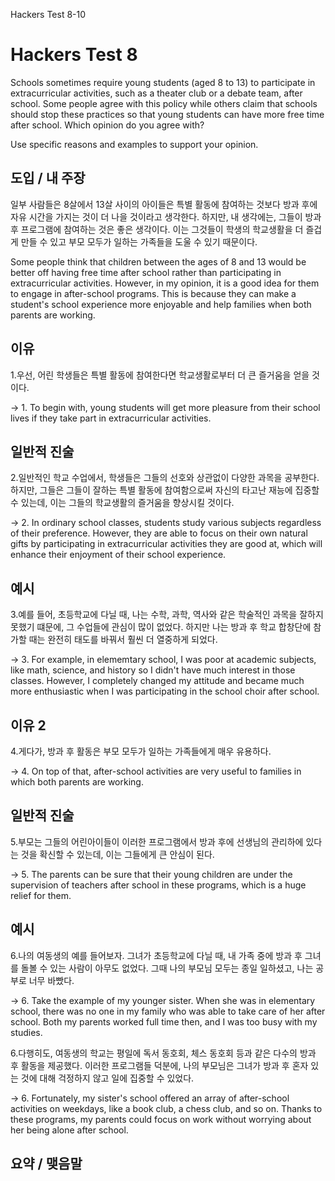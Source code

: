 Hackers Test 8-10

# Hackers Test 8

Schools sometimes require young students (aged 8 to 13) to participate in extracurricular activities, such as a theater club or a debate team, after school. Some people agree with this policy while others claim that schools should stop these practices so that young students can have more free time after school. Which opinion do you agree with?

Use specific reasons and examples to support your opinion.

## 도입 / 내 주장

일부 사람들은 8살에서 13살 사이의 아이들은 특별 활동에 참여하는 것보다 방과 후에 자유 시간을 가지는 것이 더 나을 것이라고 생각한다. 하지만, 내 생각에는, 그들이 방과 후 프로그램에 참여하는 것은 좋은 생각이다. 이는 그것들이 학생의 학교생활을 더 즐겁게 만들 수 있고 부모 모두가 일하는 가족들을 도울 수 있기 때문이다.

Some people think that children between the ages of 8 and 13 would be better off having free time after school rather than participating in extracurricular activities. However, in my opinion, it is a good idea for them to engage in after-school programs. This is because they can make a student's school experience more enjoyable and help families when both parents are working.

## 이유
1.우선, 어린 학생들은 특별 활동에 참여한다면 학교생활로부터 더 큰 즐거움을 얻을 것이다.

-> 1. To begin with, young students will get more pleasure from their school lives if they take part in extracurricular activities.

## 일반적 진술
2.일반적인 학교 수업에서, 학생들은 그들의 선호와 상관없이 다양한 과목을 공부한다. 하지만, 그들은 그들이 잘하는 특별 활동에 참여함으로써 자신의 타고난 재능에 집중할 수 있는데, 이는 그들의 학교생활의 즐거움을 향상시킬 것이다.

-> 2. In ordinary school classes, students study various subjects regardless of their preference. However, they are able to focus on their own natural gifts by participating in extracurricular activities they are good at, which will enhance their enjoyment of their school experience.

## 예시
3.예를 들어, 초등학교에 다닐 때, 나는 수학, 과학, 역사와 같은 학술적인 과목을 잘하지 못했기 떄문에, 그 수업들에 관심이 많이 없었다. 하지만 나는 방과 후 학교 합창단에 참가할 때는 완전히 태도를 바꿔서 훨씬 더 열중하게 되었다.

-> 3. For example, in elememtary school, I was poor at academic subjects, like math, science, and history so I didn't have much interest in those classes. However, I completely changed my attitude and became much more enthusiastic when I was participating in the school choir after school.

## 이유 2
4.게다가, 방과 후 활동은 부모 모두가 일하는 가족들에게 매우 유용하다.

-> 4. On top of that, after-school activities are very useful to families in which both parents are working.

## 일반적 진술
5.부모는 그들의 어린아이들이 이러한 프로그램에서 방과 후에 선생님의 관리하에 있다는 것을 확신할 수 있는데, 이는 그들에게 큰 안심이 된다.

-> 5. The parents can be sure that their young children are under the supervision of teachers after school in these programs, which is a huge relief for them.

## 예시
6.나의 여동생의 예를 들어보자. 그녀가 초등학교에 다닐 때, 내 가족 중에 방과 후 그녀를 돌볼 수 있는 사람이 아무도 없었다. 그때 나의 부모님 모두는 종일 일하셨고, 나는 공부로 너무 바빴다.

-> 6. Take the example of my younger sister. When she was in elementary school, there was no one in my family who was able to take care of her after school. Both my parents worked full time then, and I was too busy with my studies.

6.다행히도, 여동생의 학교는 평일에 독서 동호회, 체스 동호회 등과 같은 다수의 방과 후 활동을 제공했다. 이러한 프로그램들 덕분에, 나의 부모님은 그녀가 방과 후 혼자 있는 것에 대해 걱정하지 않고 일에 집중할 수 있었다.

-> 6. Fortunately, my sister's school offered an array of after-school activities on weekdays, like a book club, a chess club, and so on. Thanks to these programs, my parents could focus on work without worrying about her being alone after school.

## 요약 / 맺음말
